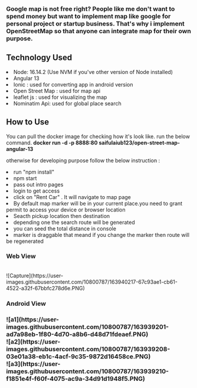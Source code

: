 <h3>Google map is not free right? People like me don't want to spend money but want to implement map like google for personal project or startup business. That's why i implement OpenStreetMap so that anyone can integrate map for their own purpose.</h3>

<h2>Technology Used</h2>
<li>Node: 16.14.2 (Use NVM if you've other version of Node installed)</li>
<li>Angular 13</li>
<li>Ionic : used for converting app in android version</li>
<li>Open Street Map : used for map api</li>
<li>leaflet js : used for visualizing the map</li>
<li>Nominatim Api: used for global place search</li>

<h2>How to Use</h2>
You can pull the docker image for checking how it's look like. 
run the below command.
<b>docker run -d -p 8888:80 saifulaiub123/open-street-map-angular-13</b>

otherwise for developing purpose follow the below instruction : 

<li>run "npm install"</li>
<li>npm start</li>
<li>pass out intro pages</li>
<li>login to get access</li>
<li>click on "Rent Car" . It will navigate to map page</li>
<li>By default map marker will be in your current place.you need to grant permit to access your device or browser location</li>
<li>Seacth pickup location then destination</li>
<li>depending one the search route will be generated</li>
<li>you can seed the total distance in console</li>
<li>marker is draggable that meand if you change the marker then route will be regenerated</li>


<h3>Web View</h3></br>
![Capture](https://user-images.githubusercontent.com/10800787/163940217-67c93ae1-cb61-4522-a32f-67bbfc278d6e.PNG)



<h3>Android View<h3>
![a1](https://user-images.githubusercontent.com/10800787/163939201-ad7a98eb-1f80-4d70-a8b6-d48d71fdeaef.PNG) </br>
![a2](https://user-images.githubusercontent.com/10800787/163939208-03e01a38-eb1c-4acf-9c35-9872d16458ce.PNG)</br>
![a3](https://user-images.githubusercontent.com/10800787/163939210-f1851e4f-f60f-4075-ac9a-34d91d1948f5.PNG)


